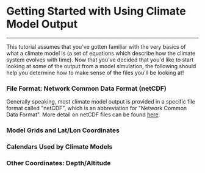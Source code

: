 # Getting Started with Using Climate Model Output
----------------

This tutorial assumes that you've gotten familiar with the very basics of what a climate model is (a set of equations which describe how the climate system evolves with time). Now that you've decided that you'd like to start looking at some of the output from a model simulation, the following should help you determine how to make sense of the files you'll be looking at!


### File Format: Network Common Data Format (netCDF)
Generally speaking, most climate model output is provided in a specific file format called "netCDF", which is an abbreviation for "Network Common Data Format". More detail on netCDF files can be found [here](https://www.earthdatascience.org/courses/use-data-open-source-python/hierarchical-data-formats-hdf/intro-to-climate-data/).


### Model Grids and Lat/Lon Coordinates


### Calendars Used by Climate Models


### Other Coordinates: Depth/Altitude
